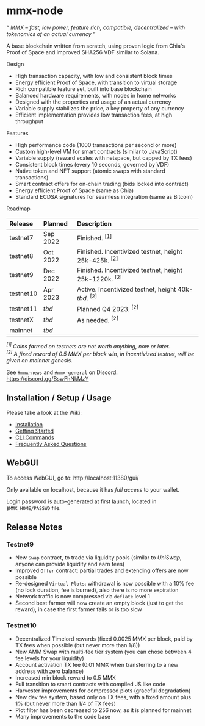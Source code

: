 # mmx-node

_“ MMX &ndash; fast, low power, feature rich, compatible, decentralized &ndash; with tokenomics of an actual currency ”_

A base blockchain written from scratch, using proven logic from Chia's Proof of Space and improved SHA256 VDF similar to Solana.

Design
- High transaction capacity, with low and consistent block times
- Energy efficient Proof of Space, with transition to virtual storage
- Rich compatible feature set, built into base blockchain
- Balanced hardware requirements, with nodes in home networks
- Designed with the properties and usage of an actual currency
- Variable supply stabilizes the price, a key property of any currency
- Efficient implementation provides low transaction fees, at high throughput

Features
- High performance code (1000 transactions per second or more)
- Custom high-level VM for smart contracts (similar to JavaScript)
- Variable supply (reward scales with netspace, but capped by TX fees)
- Consistent block times (every 10 seconds, governed by VDF)
- Native token and NFT support (atomic swaps with standard transactions)
- Smart contract offers for on-chain trading (bids locked into contract)
- Energy efficient Proof of Space (same as Chia)
- Standard ECDSA signatures for seamless integration (same as Bitcoin)

Roadmap

| Release | Planned | Description |
| :--- | :--- | :--- |
| testnet7 | Sep 2022 | Finished. <sup>[1]</sup> |
| testnet8 | Oct 2022 | Finished. Incentivized testnet, height 25k-425k. <sup>[2]</sup> |
| testnet9 | Dec 2022 | Finished. Incentivized testnet, height 25k-1220k. <sup>[2]</sup> |
| testnet10 | Apr 2023 | Active. Incentivized testnet, height 40k-_tbd_. <sup>[2]</sup> |
| testnet11 | _tbd_ | Planned Q4 2023. <sup>[2]</sup> |
| testnetX | _tbd_ | As needed. <sup>[2]</sup> |
| mainnet | _tbd_ | |

_<sup>[1]</sup> Coins farmed on testnets are not worth anything, now or later._\
_<sup>[2]</sup> A fixed reward of 0.5 MMX per block win, in incentivized testnet, will be given on mainnet genesis._

See `#mmx-news` and `#mmx-general` on Discord: https://discord.gg/BswFhNkMzY

## Installation / Setup / Usage

Please take a look at the Wiki:

- [Installation](https://github.com/madMAx43v3r/mmx-node/wiki/Installation)
- [Getting Started](https://github.com/madMAx43v3r/mmx-node/wiki/Getting-Started)
- [CLI Commands](https://github.com/madMAx43v3r/mmx-node/wiki/CLI-Commands)
- [Frequently Asked Questions](https://github.com/madMAx43v3r/mmx-node/wiki/Frequently-Asked-Questions)

## WebGUI

To access WebGUI, go to: http://localhost:11380/gui/

Only available on localhost, because it has _full access_ to your wallet.

Login password is auto-generated at first launch, located in `$MMX_HOME/PASSWD` file.

## Release Notes

### Testnet9

- New `Swap` contract, to trade via liquidity pools (similar to _UniSwap_, anyone can provide liquidity and earn fees)
- Improved `Offer` contract: partial trades and extending offers are now possible
- Re-designed `Virtual Plots`: withdrawal is now possible with a 10% fee (no lock duration, fee is burned), also there is no more expiration
- Network traffic is now compressed via `deflate` level 1
- Second best farmer will now create an empty block (just to get the reward), in case the first farmer fails or is too slow

### Testnet10

- Decentralized Timelord rewards (fixed 0.0025 MMX per block, paid by TX fees when possible (but never more than 1/8))
- New AMM Swap with multi-fee tier system (you can chose between 4 fee levels for your liquidity)
- Account activation TX fee (0.01 MMX when transferring to a new address with zero balance)
- Increased min block reward to 0.5 MMX
- Full transition to smart contracts with compiled JS like code
- Harvester improvements for compressed plots (graceful degradation)
- New dev fee system, based only on TX fees, with a fixed amount plus 1% (but never more than 1/4 of TX fees)
- Plot filter has been decreased to 256 now, as it is planned for mainnet
- Many improvements to the code base
